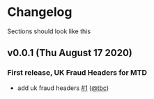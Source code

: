 # Changelog

Sections should look like this

<!---
## v0.0.1 (Thu Jan 17 2019) // release version and date of release

###  First release, UK Fraud Headers for MTD // Headline of release

- add uk fraud headers [#1](https://github.com/intuit/user-data-fraud-prevention/pull/1) ([@tbc](https://github.com/tbc))
- bugfix uk fraud headers [#2](https://github.com/intuit/user-data-fraud-prevention/pull/2) ([@tbc2](https://github.com/tbc2))

// List of changes, with PR description and link to PR. Also link to the contributor
--->

## v0.0.1 (Thu August 17 2020)

### First release, UK Fraud Headers for MTD

- add uk fraud headers [#1](https://github.com/intuit/user-data-fraud-prevention/pull/1) ([@tbc](https://github.com/tbc))
